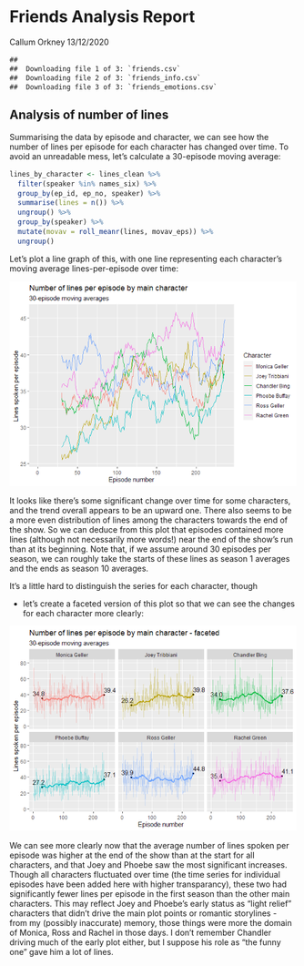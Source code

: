 Friends Analysis Report
================
Callum Orkney
13/12/2020

    ## 
    ##  Downloading file 1 of 3: `friends.csv`
    ##  Downloading file 2 of 3: `friends_info.csv`
    ##  Downloading file 3 of 3: `friends_emotions.csv`

## Analysis of number of lines

Summarising the data by episode and character, we can see how the number
of lines per episode for each character has changed over time. To avoid
an unreadable mess, let’s calculate a 30-episode moving average:

``` r
lines_by_character <- lines_clean %>%
  filter(speaker %in% names_six) %>%
  group_by(ep_id, ep_no, speaker) %>% 
  summarise(lines = n()) %>%
  ungroup() %>% 
  group_by(speaker) %>%
  mutate(movav = roll_meanr(lines, movav_eps)) %>%
  ungroup()
```

Let’s plot a line graph of this, with one line representing each
character’s moving average lines-per-episode over time:

![](friends_analysis_report_files/figure-gfm/line-plot-1.png)<!-- -->

It looks like there’s some significant change over time for some
characters, and the trend overall appears to be an upward one. There
also seems to be a more even distribution of lines among the characters
towards the end of the show. So we can deduce from this plot that
episodes contained more lines (although not necessarily more words\!)
near the end of the show’s run than at its beginning. Note that, if we
assume around 30 episodes per season, we can roughly take the starts of
these lines as season 1 averages and the ends as season 10 averages.

It’s a little hard to distinguish the series for each character, though
- let’s create a faceted version of this plot so that we can see the
changes for each character more clearly:

![](friends_analysis_report_files/figure-gfm/line-plot-facet-1.png)<!-- -->

We can see more clearly now that the average number of lines spoken per
episode was higher at the end of the show than at the start for all
characters, and that Joey and Phoebe saw the most significant increases.
Though all characters fluctuated over time (the time series for
individual episodes have been added here with higher transparancy),
these two had significantly fewer lines per episode in the first season
than the other main characters. This may reflect Joey and Phoebe’s early
status as “light relief” characters that didn’t drive the main plot
points or romantic storylines - from my (possibly inaccurate) memory,
those things were more the domain of Monica, Ross and Rachel in those
days. I don’t remember Chandler driving much of the early plot either,
but I suppose his role as “the funny one” gave him a lot of lines.
